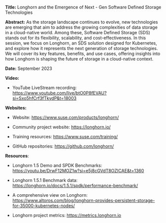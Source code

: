 **Title:** Longhorn and the Emergence of Next - Gen Software Defined Storage Technologies

**Abstract:**
As the storage landscape continues to evolve, new technologies are emerging that aim to address the growing complexities of data storage in a cloud-native world. Among these, Software Defined Storage (SDS) stands out for its flexibility, scalability, and cost-effectiveness. In this session, we focus on Longhorn, an SDS solution designed for Kubernetes, and explore how it represents the next generation of storage technologies. We will cover its key features, benefits, and use cases, offering insights into how Longhorn is shaping the future of storage in a cloud-native context.

**Date:** September 2023

**Video:** 

- YouTube LiveStream recording: https://www.youtube.com/live/btO0P8fEVAU?si=Sxo5hfCrf3fTkydP&t=18003

**Websites:**

- Website: https://www.suse.com/products/longhorn/
  
- Community project website: https://longhorn.io/
  
- Training resources: https://www.suse.com/training/
  
- GitHub repositories: https://github.com/longhorn/
  

**Resources**:

- Longhorn 1.5 Demo and SPDK Benchmarks: https://youtu.be/DrwF12MOZ1w?si=e5j8cGVdT8OZICAE&t=1360
  
- Longhorn 1.5.1 Benchmark data: https://longhorn.io/docs/1.5.1/spdk/performance-benchmark/
  
- A comprehensive view on Longhorn: https://www.altoros.com/blog/longhorn-provides-persistent-storage-for-35000-kubernetes-nodes/
  
- Longhorn project metrics: https://metrics.longhorn.io
